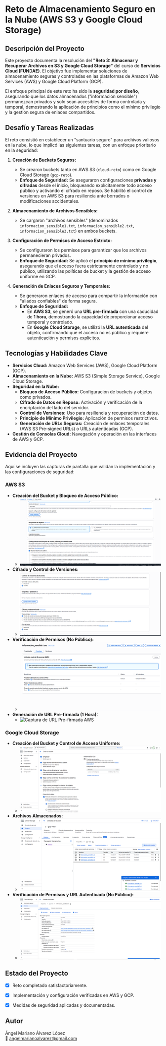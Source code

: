 # Reto de Almacenamiento Seguro en la Nube (AWS S3 y Google Cloud Storage)

## Descripción del Proyecto
Este proyecto documenta la resolución del **"Reto 3: Almacenar y Recuperar Archivos en S3 y Google Cloud Storage"** del curso de **Servicios Cloud (FUNDAE)**. El objetivo fue implementar soluciones de almacenamiento seguras y controladas en las plataformas de Amazon Web Services (AWS) y Google Cloud Platform (GCP).

El enfoque principal de este reto ha sido la **seguridad por diseño**, asegurando que los datos almacenados ("información sensible") permanezcan privados y solo sean accesibles de forma controlada y temporal, demostrando la aplicación de principios como el mínimo privilegio y la gestión segura de enlaces compartidos.

## Desafío y Tareas Realizadas

El reto consistió en establecer un "santuario seguro" para archivos valiosos en la nube, lo que implicó las siguientes tareas, con un enfoque prioritario en la seguridad:

1.  **Creación de Buckets Seguros:**
    * Se crearon buckets tanto en AWS S3 (`cloud-reto`) como en Google Cloud Storage (`gcp-reto`).
    * **Enfoque de Seguridad:** Se aseguraron configuraciones **privadas y cifradas** desde el inicio, bloqueando explícitamente todo acceso público y activando el cifrado en reposo. Se habilitó el control de versiones en AWS S3 para resiliencia ante borrados o modificaciones accidentales.

2.  **Almacenamiento de Archivos Sensibles:**
    * Se cargaron "archivos sensibles" (denominados `informacion_sensible1.txt`, `informacion_sensible2.txt`, `informacion_sensible3.txt`) en ambos buckets.

3.  **Configuración de Permisos de Acceso Estricto:**
    * Se configuraron los permisos para garantizar que los archivos permanecieran privados.
    * **Enfoque de Seguridad:** Se aplicó el **principio de mínimo privilegio**, asegurando que el acceso fuera estrictamente controlado y no público, utilizando las políticas de bucket y la gestión de acceso uniforme en GCP.

4.  **Generación de Enlaces Seguros y Temporales:**
    * Se generaron enlaces de acceso para compartir la información con "aliados confiables" de forma segura.
    * **Enfoque de Seguridad:**
        * En **AWS S3**, se generó una **URL pre-firmada** con una caducidad de **1 hora**, demostrando la capacidad de proporcionar acceso temporal y controlado.
        * En **Google Cloud Storage**, se utilizó la **URL autenticada** del objeto, confirmando que el acceso no es público y requiere autenticación y permisos explícitos.

## Tecnologías y Habilidades Clave
* **Servicios Cloud:** Amazon Web Services (AWS), Google Cloud Platform (GCP).
* **Almacenamiento en la Nube:** AWS S3 (Simple Storage Service), Google Cloud Storage.
* **Seguridad en la Nube:**
    * **Bloqueo de Acceso Público:** Configuración de buckets y objetos como privados.
    * **Cifrado de Datos en Reposo:** Activación y verificación de la encriptación del lado del servidor.
    * **Control de Versiones:** Uso para resiliencia y recuperación de datos.
    * **Principio de Mínimo Privilegio:** Aplicación de permisos restrictivos.
    * **Generación de URLs Seguras:** Creación de enlaces temporales (AWS S3 Pre-signed URLs) o URLs autenticadas (GCP).
* **Gestión de Consolas Cloud:** Navegación y operación en las interfaces de AWS y GCP.

## Evidencia del Proyecto
Aquí se incluyen las capturas de pantalla que validan la implementación y las configuraciones de seguridad:

### AWS S3
* **Creación del Bucket y Bloqueo de Acceso Público:**
    * ![Captura de Creación de Bucket AWS](Captura_creacion_BucketAWS.PNG)
* **Cifrado y Control de Versiones:**
    * ![Captura de Cifrado y Versiones AWS](Captura_Cifrado_BucketAWS.PNG)
* **Verificación de Permisos (No Público):**
    * ![Captura de Permisos AWS](Captura_PermisosAWS.PNG)
* **Generación de URL Pre-firmada (1 Hora):**
    * ![Captura de URL Pre-firmada AWS](Captura_UrlAWS.jpg)

### Google Cloud Storage
* **Creación del Bucket y Control de Acceso Uniforme:**
    * ![Captura de Creación de Bucket GCP](Captura_creacion_BucketGCP.PNG)
* **Archivos Almacenados:**
    * ![Captura de Subida de Documentos GCP](Captura_Subida_documentosGCP.PNG)
* **Verificación de Permisos y URL Autenticada (No Público):**
    * ![Captura de Permisos y URL Autenticada GCP](Captura_PermisosGCP.PNG)

## Estado del Proyecto
* [x] Reto completado satisfactoriamente.
* [x] Implementación y configuración verificadas en AWS y GCP.
* [x] Medidas de seguridad aplicadas y documentadas.


## Autor
Ángel Mariano Álvarez López  
📧 angelmarianoalvarez@gmail.com
